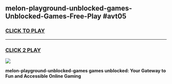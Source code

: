 
## melon-playground-unblocked-games-Unblocked-Games-Free-Play #avt05
<h3>
<a href="https://us.freeplayer.one?title=melon-playground-unblocked-games&ref=9M">CLICK TO PLAY</a></h3>
<hr>

<h3>
<a href="https://us.freeplayer.one?title=melon-playground-unblocked-games&ref=9M">CLICK 2 PLAY</a>
  
</h3>

<a href="https://us.freeplayer.one?title=melon-playground-unblocked-games&ref=9M"><img src="https://clearcache.store/games.png"></a>


**melon-playground-unblocked-games games unblocked: Your Gateway to Fun and Accessible Online Gaming**
